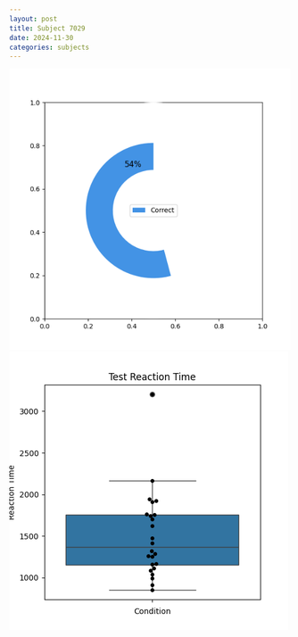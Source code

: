 ```yaml
---
layout: post
title: Subject 7029
date: 2024-11-30
categories: subjects
---
```


![](data/7029/run-15/7029_FN_acc_test.png)
![](data/7029/run-15/7029_FN_rt.png)
